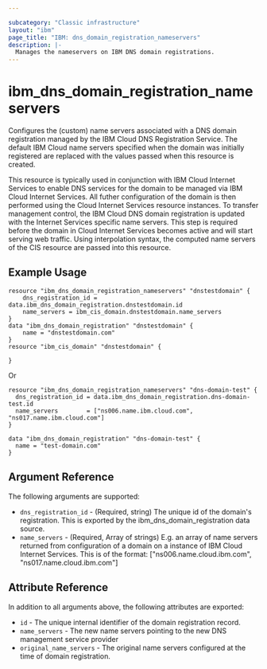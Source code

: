 ```yaml
---

subcategory: "Classic infrastructure"
layout: "ibm"
page_title: "IBM: dns_domain_registration_nameservers"
description: |-
  Manages the nameservers on IBM DNS domain registrations.
---
```


# ibm\_dns_domain_registration_nameservers

Configures the (custom) name servers associated with a DNS domain registration managed by the IBM Cloud DNS Registration Service. The default IBM Cloud name servers specified when the domain was initially registered are replaced with the values passed when this resource is created. 

This resource is typically used in conjunction with IBM Cloud Internet Services to enable DNS services for the domain to be managed via IBM Cloud Internet Services. All futher configuration of the domain is then performed using the Cloud Internet Services resource instances. To transfer management control, the IBM Cloud DNS domain registration is updated with the Internet Services specific name servers. This step is required before the domain in Cloud Internet Services becomes active and will start serving web traffic. Using interpolation syntax, the computed name servers of the CIS resource are passed into this resource. 


## Example Usage

```hcl
resource "ibm_dns_domain_registration_nameservers" "dnstestdomain" {
    dns_registration_id = data.ibm_dns_domain_registration.dnstestdomain.id
    name_servers = ibm_cis_domain.dnstestdomain.name_servers 
}
data "ibm_dns_domain_registration" "dnstestdomain" {
    name = "dnstestdomain.com"
}
resource "ibm_cis_domain" "dnstestdomain" {
   
}
```

Or 

```hcl
resource "ibm_dns_domain_registration_nameservers" "dns-domain-test" {
  dns_registration_id = data.ibm_dns_domain_registration.dns-domain-test.id
  name_servers        = ["ns006.name.ibm.cloud.com", "ns017.name.ibm.cloud.com"]
}

data "ibm_dns_domain_registration" "dns-domain-test" {
  name = "test-domain.com"
}
```


## Argument Reference

The following arguments are supported:

* `dns_registration_id` - (Required, string) The unique id of the domain's registration. This is exported by the ibm_dns_domain_registration data source. 
* `name_servers` - (Required, Array of strings) E.g. an array of name servers returned from configuration of a domain on a instance of IBM Cloud Internet Services. This is of the format: ["ns006.name.cloud.ibm.com", "ns017.name.cloud.ibm.com"]


## Attribute Reference

In addition to all arguments above, the following attributes are exported:

* `id` - The unique internal identifier of the domain registration record.
* `name_servers` - The new name servers pointing to the new DNS management service provider
* `original_name_servers` - The original name servers configured at the time of domain registration.
